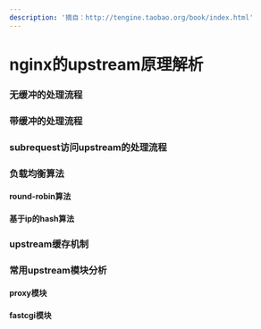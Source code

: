 ```yaml
---
description: '摘自：http://tengine.taobao.org/book/index.html'
---
```


# nginx的upstream原理解析

### 无缓冲的处理流程

### 带缓冲的处理流程

### subrequest访问upstream的处理流程

### 负载均衡算法

#### round-robin算法

#### 基于ip的hash算法

### upstream缓存机制

### 常用upstream模块分析

#### proxy模块

#### fastcgi模块

